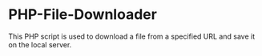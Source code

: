 # PHP-File-Downloader
This PHP script is used to download a file from a specified URL and save it on the local server.
